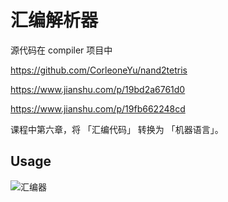 # 汇编解析器

源代码在 compiler 项目中

https://github.com/CorleoneYu/nand2tetris  

https://www.jianshu.com/p/19bd2a6761d0  

https://www.jianshu.com/p/19fb662248cd  

课程中第六章，将 「汇编代码」 转换为 「机器语言」。

## Usage

![汇编器]('https://github.com/CorleoneYu/nand2tetris/blob/master/projects/06/assembler/asm.png')
